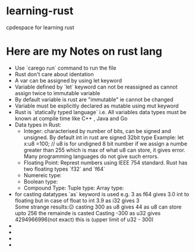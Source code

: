 # learning-rust
cpdespace for learning rust

<h1>Here are my Notes on rust lang</h1>
<ul>
<li>Use `carego run` command to run the file</li>
<li>Rust don't care about identation</li>
<li> A var can be assigned by using let keyword</li>
<li>Variable defined by `let` keyword can not be reassigned as cannot assign twice to immutable variable</li>
<li> By default variable is rust are "immutable" ie cannot be changed</li>
<li>Variable must be explicitly declared as mutable using mut keyword</li>
<li>Rust is `statically typed language` i.e. All variables data types must be known at compile time like C++ , Java and Go</li>
<li>Data types in Rust: 
<ul>
<li> Integer: characterised by number of bits, can be signed and unsigned. By default int in rust are signed 32bit type
Example:
 let x:u8 =100;
  // u8 is for undigned 8 bit number if we assign a numbe greater than 255 which is max of what u8 can store, it gives error. Many programming languages do not give such errors.</li>
<li> Floating Point: Represt numbers using IEEE 754 standard. Rust has two floating types `f32` and `f64`</li>
<li>Numereic type: </li>
<li>Boolean type: </li>
<li>Compound Type: 
Tuple type:
Array type:
</li>
</ul>
</li>

<li>for casting datatypes `as` keyword is used 
e.g. 3 as f64 gives 3.0 int to floating
but in case of float to int 3.9 as i32 gives 3
<br/>Some strange results:😕 casting 300 as u8 gives 44 as u8 can store upto 256 the remainde is casted 
Casting -300 as u32 gives 4294966996(not exact) this is (upper limit of u32 - 300) </li>
<li></li>
<li></li>
<li></li>
<li></li>

</ul>